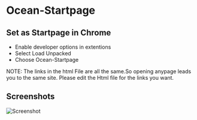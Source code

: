 # Ocean-Startpage
## Set as Startpage in Chrome
* Enable developer options in extentions
* Select Load Unpacked
* Choose Ocean-Startpage

NOTE: The links in the html File are all the same.So opening anypage leads you to the same site. Please edit the Html file for the links you want.
## Screenshots
![Screenshot](https://user-images.githubusercontent.com/104138291/164443228-b8f06814-15b5-499d-89b4-056e09b018c7.png)
